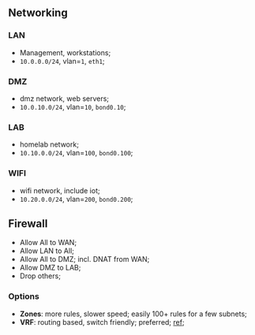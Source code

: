 ## Networking

### LAN
- Management, workstations;
- `10.0.0.0/24`, vlan=`1`, `eth1`;

### DMZ
- dmz network, web servers;
- `10.0.10.0/24`, vlan=`10`, `bond0.10`;

### LAB
- homelab network;
- `10.10.0.0/24`, vlan=`100`, `bond0.100`;

### WIFI
- wifi network, include iot;
- `10.20.0.0/24`, vlan=`200`, `bond0.200`;

## Firewall

- Allow All to WAN;
- Allow LAN to All;
- Allow All to DMZ; incl. DNAT from WAN;
- Allow DMZ to LAB;
- Drop others;

### Options

- **Zones**: more rules, slower speed; easily 100+ rules for a few subnets;
- **VRF**: routing based, switch friendly; preferred; [ref](https://docs.vyos.io/en/latest/configexamples/fwall-and-vrf.html);